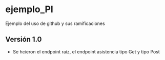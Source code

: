 # ejemplo_PI
Ejemplo del uso de github y sus ramificaciones 

## Versión 1.0
- Se hcieron el endpoint raíz, el endpoint asistencia tipo Get y tipo Post